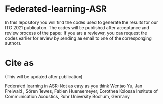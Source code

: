 # Federated-learning-ASR

In this repository you will find the codes used to generate the results for our ITG 2021 publication. The codes will be published after acceptance and review process of the paper. If you are a reviewer, you can request the codes earlier for review by sending an email to one of the corresponging authors.

# Cite as 

(This will be updated after publication)

Federated learning in ASR: Not as easy as you think
Wentao Yu, Jan Freiwald , Sören Tewes, Fabien Huennemeyer, Dorothea Kolossa
Institute of Communication Acoustics, Ruhr University Bochum, Germany

